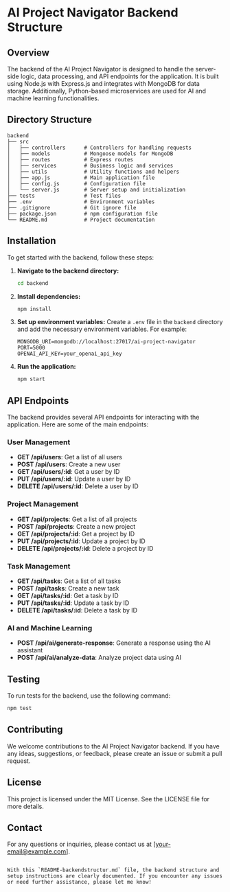 # AI Project Navigator Backend Structure

## Overview

The backend of the AI Project Navigator is designed to handle the server-side logic, data processing, and API endpoints for the application. It is built using Node.js with Express.js and integrates with MongoDB for data storage. Additionally, Python-based microservices are used for AI and machine learning functionalities.

## Directory Structure

```
backend
├── src
│   ├── controllers      # Controllers for handling requests
│   ├── models           # Mongoose models for MongoDB
│   ├── routes           # Express routes
│   ├── services         # Business logic and services
│   ├── utils            # Utility functions and helpers
│   ├── app.js           # Main application file
│   ├── config.js        # Configuration file
│   └── server.js        # Server setup and initialization
├── tests                # Test files
├── .env                 # Environment variables
├── .gitignore           # Git ignore file
├── package.json         # npm configuration file
└── README.md            # Project documentation
```

## Installation

To get started with the backend, follow these steps:

1. **Navigate to the backend directory:**
   ```sh
   cd backend
   ```

2. **Install dependencies:**
   ```sh
   npm install
   ```

3. **Set up environment variables:**
   Create a `.env` file in the `backend` directory and add the necessary environment variables. For example:
   ```properties
   MONGODB_URI=mongodb://localhost:27017/ai-project-navigator
   PORT=5000
   OPENAI_API_KEY=your_openai_api_key
   ```

4. **Run the application:**
   ```sh
   npm start
   ```

## API Endpoints

The backend provides several API endpoints for interacting with the application. Here are some of the main endpoints:

### User Management

- **GET /api/users**: Get a list of all users
- **POST /api/users**: Create a new user
- **GET /api/users/:id**: Get a user by ID
- **PUT /api/users/:id**: Update a user by ID
- **DELETE /api/users/:id**: Delete a user by ID

### Project Management

- **GET /api/projects**: Get a list of all projects
- **POST /api/projects**: Create a new project
- **GET /api/projects/:id**: Get a project by ID
- **PUT /api/projects/:id**: Update a project by ID
- **DELETE /api/projects/:id**: Delete a project by ID

### Task Management

- **GET /api/tasks**: Get a list of all tasks
- **POST /api/tasks**: Create a new task
- **GET /api/tasks/:id**: Get a task by ID
- **PUT /api/tasks/:id**: Update a task by ID
- **DELETE /api/tasks/:id**: Delete a task by ID

### AI and Machine Learning

- **POST /api/ai/generate-response**: Generate a response using the AI assistant
- **POST /api/ai/analyze-data**: Analyze project data using AI

## Testing

To run tests for the backend, use the following command:

```sh
npm test
```

## Contributing

We welcome contributions to the AI Project Navigator backend. If you have any ideas, suggestions, or feedback, please create an issue or submit a pull request.

## License

This project is licensed under the MIT License. See the LICENSE file for more details.

## Contact

For any questions or inquiries, please contact us at [your-email@example.com].
````

With this `README-backendstructur.md` file, the backend structure and setup instructions are clearly documented. If you encounter any issues or need further assistance, please let me know!